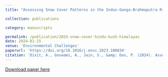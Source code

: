 ```yaml
---
title: "Assessing Snow Cover Patterns in the Indus-Ganga-Brahmaputra River Basins of the Hindu Kush Himalayas using Snow Persistence and Snow Line as Metrics"

collection: publications

category: manuscripts

permalink: /publication/2024-snow-cover-hindu-kush-himalayas
date: 2024-01-15
venue: 'Environmental Challenges'
paperurl: 'https://doi.org/10.1016/j.envc.2023.100834'
citation: 'Dixit, A., Goswami, A., Jain, S., &amp; Das, P. (2024). Assessing snow cover patterns in the Indus-Ganga-Brahmaputra River Basins of the Hindu Kush Himalayas using snow persistence and snow line as metrics. Environmental Challenges, 14, 100834. https://doi.org/10.1016/j.envc.2023.100834'
---
```

[Download paper here](https://doi.org/10.1016/j.envc.2023.100834)
